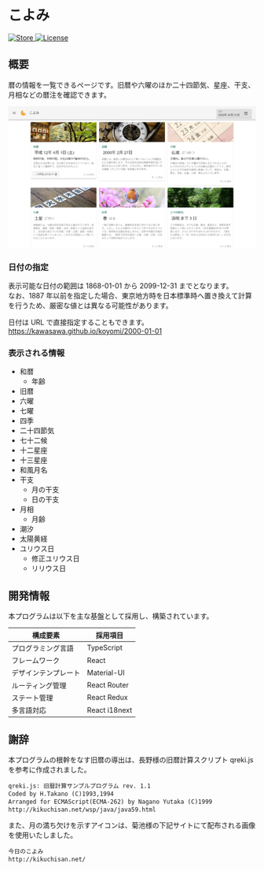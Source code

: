 # こよみ

<div>
  <a href="https://kawasawa.github.io/koyomi/">
    <img src="https://img.shields.io/badge/-GitHub Pages-2A579A.svg?logo=github&style=flat-square" alt="Store">
  </a>
  <a href="https://github.com/kawasawa/koyomi/blob/master/LICENSE">
    <img src="https://img.shields.io/github/license/kawasawa/koyomi.svg?style=flat-square" alt="License">
  </a>
</div>

## 概要

暦の情報を一覧できるページです。旧暦や六曜のほか二十四節気、星座、干支、月相などの暦注を確認できます。

![koyomi](./.images/koyomi.jpg)

### 日付の指定

表示可能な日付の範囲は 1868-01-01 から 2099-12-31 までとなります。  
なお、1887 年以前を指定した場合、東京地方時を日本標準時へ置き換えて計算を行うため、厳密な値とは異なる可能性があります。

日付は URL で直接指定することもできます。  
https://kawasawa.github.io/koyomi/2000-01-01

### 表示される情報

- 和暦
  - 年齢
- 旧暦
- 六曜
- 七曜
- 四季
- 二十四節気
- 七十二候
- 十二星座
- 十三星座
- 和風月名
- 干支
  - 月の干支
  - 日の干支
- 月相
  - 月齢
- 潮汐
- 太陽黄経
- ユリウス日
  - 修正ユリウス日
  - リリウス日

## 開発情報

本プログラムは以下を主な基盤として採用し、構築されています。

| 構成要素             | 採用項目      |
| -------------------- | ------------- |
| プログラミング言語   | TypeScript    |
| フレームワーク       | React         |
| デザインテンプレート | Material-UI   |
| ルーティング管理     | React Router  |
| ステート管理         | React Redux   |
| 多言語対応           | React i18next |

## 謝辞

本プログラムの根幹をなす旧暦の導出は、長野様の旧暦計算スクリプト qreki.js を参考に作成されました。

```
qreki.js: 旧暦計算サンプルプログラム rev. 1.1
Coded by H.Takano (C)1993,1994
Arranged for ECMAScript(ECMA-262) by Nagano Yutaka (C)1999
http://kikuchisan.net/wsp/java/java59.html
```

また、月の満ち欠けを示すアイコンは、菊池様の下記サイトにて配布される画像を使用いたしました。

```
今日のこよみ
http://kikuchisan.net/
```
